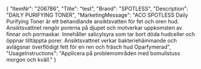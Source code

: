 {
  "ItemNr": "206786",
  "Title": "test",
  "Brand": "SPOTLESS",
  "Description": "DAILY PURIFYING TONER",
  "MarketingMessage": "ACO SPOTLESS Daily Purifying Toner är ett behandlande ansiktsvatten för fet och oren hud.  Ansiktsvattnet rengör porerna på djupet och motverkar uppkomsten av finnar och pormaskar. Innehåller salicylsyra som tar bort döda hudceller och öppnar tilltäppta porer. Ansiktsvattnet verkar bakteriehämmande och avlägsnar överflödigt fett för en ren och fräsch hud Oparfymerad",
  "UsageInstructions": "Applicera på problemområden med bomullstuss morgon och kväll."
}